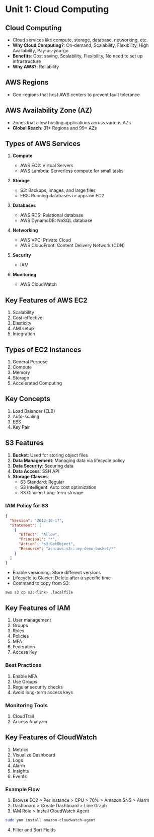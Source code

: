 # Unit 1: Cloud Computing

## Cloud Computing
- Cloud services like compute, storage, database, networking, etc.
- **Why Cloud Computing?**: On-demand, Scalability, Flexibility, High Availability, Pay-as-you-go
- **Benefits**: Cost saving, Scalability, Flexibility, No need to set up infrastructure
- **Why AWS?**: Reliability

## AWS Regions
- Geo-regions that host AWS centers to prevent fault tolerance

## AWS Availability Zone (AZ)
- Zones that allow hosting applications across various AZs
- **Global Reach**: 31+ Regions and 99+ AZs

## Types of AWS Services
1. **Compute**
   - AWS EC2: Virtual Servers
   - AWS Lambda: Serverless compute for small tasks

2. **Storage**
   - S3: Backups, images, and large files
   - EBS: Running databases or apps on EC2

3. **Databases**
   - AWS RDS: Relational database
   - AWS DynamoDB: NoSQL database

4. **Networking**
   - AWS VPC: Private Cloud
   - AWS CloudFront: Content Delivery Network (CDN)

5. **Security**
   - IAM

6. **Monitoring**
   - AWS CloudWatch

## Key Features of AWS EC2
1. Scalability
2. Cost-effective
3. Elasticity
4. AMI setup
5. Integration

## Types of EC2 Instances
1. General Purpose
2. Compute
3. Memory
4. Storage
5. Accelerated Computing

## Key Concepts
1. Load Balancer (ELB)
2. Auto-scaling
3. EBS
4. Key Pair

## S3 Features
1. **Bucket**: Used for storing object files
2. **Data Management**: Managing data via lifecycle policy
3. **Data Security**: Securing data
4. **Data Access**: SSH API
5. **Storage Classes**:
   - S3 Standard: Regular
   - S3 Intelligent: Auto cost optimization
   - S3 Glacier: Long-term storage

### IAM Policy for S3
```json
{
  "Version": "2012-10-17",
  "Statement": [
    {
      "Effect": "Allow",
      "Principal": "*",
      "Action": "s3:GetObject",
      "Resource": "arn:aws:s3:::my-demo-bucket/*"
    }
  ]
}
```

- Enable versioning: Store different versions
- Lifecycle to Glacier: Delete after a specific time
- Command to copy from S3:
```bash
aws s3 cp s3:<link> .localfile
```

## Key Features of IAM
1. User management
2. Groups
3. Roles
4. Policies
5. MFA
6. Federation
7. Access Key

### Best Practices
1. Enable MFA
2. Use Groups
3. Regular security checks
4. Avoid long-term access keys

### Monitoring Tools
1. CloudTrail
2. Access Analyzer

## Key Features of CloudWatch
1. Metrics
2. Visualize Dashboard
3. Logs
4. Alarm
5. Insights
6. Events

### Example Flow
1. Browse EC2 > Per instance > CPU > 70% > Amazon SNS > Alarm
2. Dashboard > Create Dashboard > Line Graph
3. IAM Role > Install CloudWatch Agent
```bash
sudo yum install amazon-cloudwatch-agent
```
4. Filter and Sort Fields

